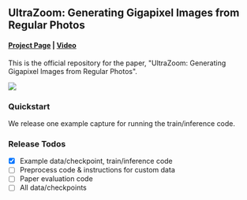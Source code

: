 ## UltraZoom: Generating Gigapixel Images from Regular Photos
#### [Project Page](https://ultra-zoom.github.io) | [Video](https://youtu.be/yIlnyoIxNPI)

This is the official repository for the paper, "UltraZoom: Generating Gigapixel Images from Regular Photos".

<img src="./assets/teaser_v3.gif"/>

### Quickstart
We release one example capture for running the train/inference code.

### Release Todos
- [x] Example data/checkpoint, train/inference code
- [ ] Preprocess code & instructions for custom data
- [ ] Paper evaluation code
- [ ] All data/checkpoints